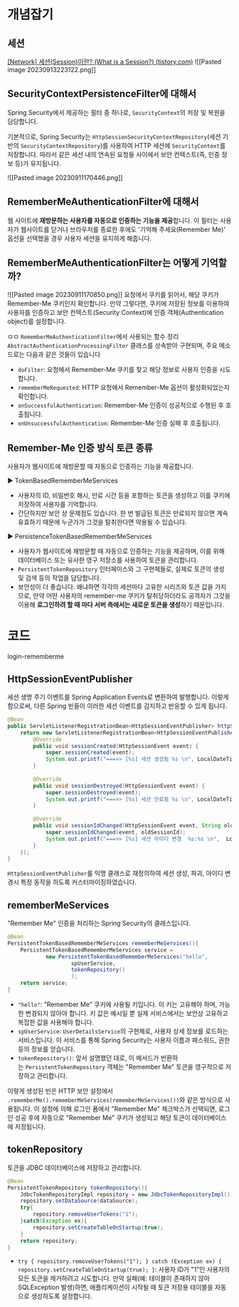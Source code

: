 # 개념잡기

## 세션
[[Network] 세션(Session)이란? (What is a Session?) (tistory.com)](https://fomaios.tistory.com/entry/Network-%EC%84%B8%EC%85%98Session%EC%9D%B4%EB%9E%80-What-is-a-Session)
![[Pasted image 20230913223122.png]]


## SecurityContextPersistenceFilter에 대해서
Spring Security에서 제공하는 필터 중 하나로, `SecurityContext`의 저장 및 복원을 담당합니다.

기본적으로, Spring Security는 `HttpSessionSecurityContextRepository`(세션 기반의 `SecurityContextRepository`)를 사용하여 HTTP 세션에 `SecurityContext`를 저장합니다. 따라서 같은 세션 내의 연속된 요청들 사이에서 보안 컨텍스트(즉, 인증 정보 등)가 유지됩니다.

![[Pasted image 20230911170446.png]]


## RememberMeAuthenticationFilter에 대해서
웹 사이트에 **재방문하는 사용자를 자동으로 인증하는 기능을 제공**합니다. 이 필터는 사용자가 웹사이트를 닫거나 브라우저를 종료한 후에도 '기억해 주세요(Remember Me)' 옵션을 선택했을 경우 사용자 세션을 유지하게 해줍니다.


## RememberMeAuthenticationFilter는 어떻게 기억할까?
![[Pasted image 20230911170850.png]]
요청에서 쿠키를 읽어서, 해당 쿠키가 Remember-Me 쿠키인지 확인합니다. 만약 그렇다면, 쿠키에 저장된 정보를 이용하여 사용자를 인증하고 보안 컨텍스트(Security Context)에 인증 객체(Authentication object)를 설정합니다.


ㅁㅁ `RememberMeAuthenticationFilter`에서 사용되는 함수 정리
`AbstractAuthenticationProcessingFilter` 클래스를 상속받아 구현되며, 주요 메소드로는 다음과 같은 것들이 있습니다

- `doFilter`: 요청에서 Remember-Me 쿠키를 찾고 해당 정보로 사용자 인증을 시도합니다.
- `rememberMeRequested`: HTTP 요청에서 Remember-Me 옵션이 활성화되었는지 확인합니다.
- `onSuccessfulAuthentication`: Remember-Me 인증이 성공적으로 수행된 후 호출됩니다.
- `onUnsuccessfulAuthentication`: Remember-Me 인증 실패 후 호출됩니다.


## Remember-Me 인증 방식 토큰 종류
사용자가 웹사이트에 재방문할 때 자동으로 인증하는 기능을 제공합니다.

▶ TokenBasedRememberMeServices
- 사용자의 ID, 비밀번호 해시, 만료 시간 등을 포함하는 토큰을 생성하고 이를 쿠키에 저장하여 사용자를 기억합니다.
- 간단하지만 보안 상 문제점도 있습니다. 한 번 발급된 토큰은 만료되지 않으면 계속 유효하기 때문에 누군가가 그것을 탈취한다면 악용될 수 있습니다.

▶ PersistenceTokenBasedRememberMeServices
- 사용자가 웹사이트에 재방문할 때 자동으로 인증하는 기능을 제공하며, 이를 위해 데이터베이스 또는 유사한 영구 저장소를 사용하여 토큰을 관리합니다.
- `PersistentTokenRepository` 인터페이스와 그 구현체들로, 실제로 토큰의 생성 및 검색 등의 작업을 담당합니다.
- 보안성이 더 좋습니다. 왜냐하면 각각의 세션마다 고유한 시리즈와 토큰 값을 가지므로, 만약 어떤 사용자의 remember-me 쿠키가 탈취당하더라도 공격자가 그것을 이용해 **로그인하려 할 때 마다 서버 측에서는 새로운 토큰을 생성**하기 때문입니다.

# 코드
login-rememberme

## HttpSessionEventPublisher
세션 생명 주기 이벤트를 Spring Application Events로 변환하여 발행합니다. 이렇게 함으로써, 다른 Spring 빈들이 이러한 세션 이벤트를 감지하고 반응할 수 있게 됩니다.

```java
@Bean  
public ServletListenerRegistrationBean<HttpSessionEventPublisher> httpSessionEventPublisher() {  
    return new ServletListenerRegistrationBean<HttpSessionEventPublisher>(new HttpSessionEventPublisher(){  
        @Override  
        public void sessionCreated(HttpSessionEvent event) {  
            super.sessionCreated(event);  
            System.out.printf("===>> [%s] 세션 생성됨 %s \n", LocalDateTime.now(), event.getSession().getId());  
        }  
  
        @Override  
        public void sessionDestroyed(HttpSessionEvent event) {  
            super.sessionDestroyed(event);  
            System.out.printf("===>> [%s] 세션 만료됨 %s \n", LocalDateTime.now(), event.getSession().getId());  
        }  
  
        @Override  
        public void sessionIdChanged(HttpSessionEvent event, String oldSessionId) {  
            super.sessionIdChanged(event, oldSessionId);  
            System.out.printf("===>> [%s] 세션 아이디 변경  %s:%s \n",  LocalDateTime.now(), oldSessionId, event.getSession().getId());  
        }  
    });  
}
```
`HttpSessionEventPublisher`를 익명 클래스로 재정의하여 세션 생성, 파괴, 아이디 변경시 특정 동작을 하도록 커스터마이징하였습니다.


## rememberMeServices
"Remember Me" 인증을 처리하는 Spring Security의 클래스입니다.
```java
@Bean
PersistentTokenBasedRememberMeServices rememberMeServices(){
    PersistentTokenBasedRememberMeServices service =
            new PersistentTokenBasedRememberMeServices("hello",
                    spUserService,
                    tokenRepository()
                    );
    return service;
}
```

- `"hello"`: "Remember Me" 쿠키에 사용될 키입니다. 이 키는 고유해야 하며, 가능한 변경되지 않아야 합니다.  키 값은 예시일 뿐 실제 서비스에서는 보안상 고유하고 복잡한 값을 사용해야 합니다.
- `spUserService`: `UserDetailsService`의 구현체로, 사용자 상세 정보를 로드하는 서비스입니다. 이 서비스를 통해 Spring Security는 사용자 이름과 패스워드, 권한 등의 정보를 얻습니다.
- `tokenRepository()`: 앞서 설명했던 대로, 이 메서드가 반환하는 `PersistentTokenRepository` 객체는 "Remember Me" 토큰을 영구적으로 저장하고 관리합니다.

이렇게 생성된 빈은 HTTP 보안 설정에서 `.rememberMe().rememberMeServices(rememberMeServices())`와 같은 방식으로 사용됩니다. 이 설정에 의해 로그인 폼에서 "Remember Me" 체크박스가 선택되면, 로그인 성공 후에 자동으로 "Remember Me" 쿠키가 생성되고 해당 토큰이 데이터베이스에 저장됩니다.


## tokenRepository
토큰을 JDBC 데이터베이스에 저장하고 관리합니다.
```java
@Bean  
PersistentTokenRepository tokenRepository(){  
    JdbcTokenRepositoryImpl repository = new JdbcTokenRepositoryImpl();  
    repository.setDataSource(dataSource);  
    try{  
        repository.removeUserTokens("1");  
    }catch(Exception ex){  
        repository.setCreateTableOnStartup(true);  
    }  
    return repository;  
}
```

- `try { repository.removeUserTokens("1"); } catch (Exception ex) { repository.setCreateTableOnStartup(true); }`:
사용자 ID가 "1"인 사용자의 모든 토큰을 제거하려고 시도합니다. 만약 실패(예: 테이블이 존재하지 않아 SQLException 발생)하면, 애플리케이션이 시작될 때 토큰 저장용 테이블을 자동으로 생성하도록 설정합니다.
